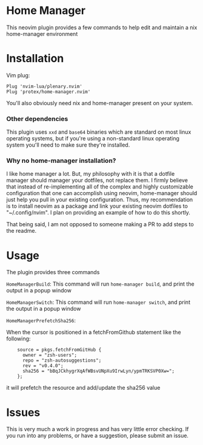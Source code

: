 # Home Manager
This neovim plugin provides a few commands to help edit and maintain a nix home-manager environment

# Installation
Vim plug:
```
Plug 'nvim-lua/plenary.nvim'
Plug 'protex/home-manager.nvim'
```

You'll also obviously need nix and home-manager present on your system.

### Other dependencies
This plugin uses `xxd` and `base64` binaries which are standard on most linux operating systems, but if you're using a non-standard linux operating system you'll need to make sure they're installed.

### Why no home-manager installation?
I like home manager a lot. But, my philosophy with it is that a dotfile manager should manager your dotfiles, not replace them. I firmly believe that instead of re-implementing all of the complex and highly customizable configuration that one can accomplish using neovim, home-manager should just help you pull in your existing configuration. Thus, my recommendation is to install neovim as a package and link your existing neovim dotfiles to "~/.config/nvim". I plan on providing an example of how to do this shortly.

That being said, I am not opposed to someone making a PR to add steps to the readme.

# Usage
The plugin provides three commands 

`HomeManagerBuild`:
This command will run `home-manager build`, and print the output in a popup window

`HomeManagerSwitch`:
This command will run `home-manager switch`, and print the output in a popup window

`HomeManagerPrefetchSha256`:

When the cursor is positioned in a fetchFromGithub statement like the following:
```
    source = pkgs.fetchFromGitHub {
      owner = "zsh-users";
      repo = "zsh-autosuggestions";
      rev = "v0.4.0";
      sha256 = "bBqJCkhygrXqAfWBsvUNpXu9IrwLyn/ypmTRKSVP0Xw=";
    };
```
it will prefetch the resource and add/update the sha256 value

# Issues
This is very much a work in progress and has very little error checking. If you run into any problems, or have a suggestion, please submit an issue.



